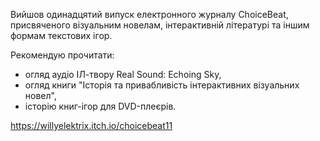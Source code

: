 Вийшов одинадцятий випуск електронного журналу ChoiceBeat, присвяченого візуальним новелам, інтерактивній літературі та іншим формам текстових ігор.

Рекомендую прочитати:
* огляд аудіо ІЛ-твору Real Sound: Echoing Sky,
* огляд книги "Історія та привабливість інтерактивних візуальних новел",
* історію книг-ігор для DVD-плеєрів.

https://willyelektrix.itch.io/choicebeat11
